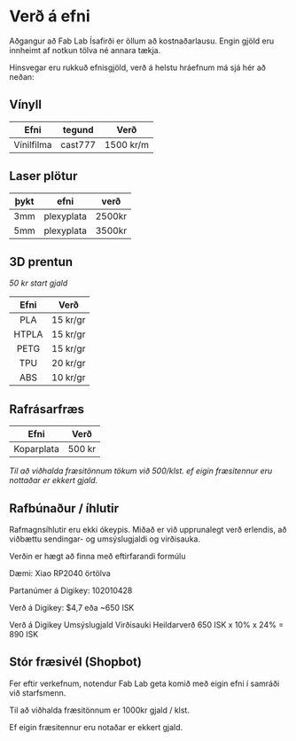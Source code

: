 # Verð á efni

Aðgangur að Fab Lab Ísafirði er öllum að kostnaðarlausu. Engin gjöld eru innheimt af notkun tölva né annara tækja.

Hinsvegar eru rukkuð efnisgjöld, verð á helstu hráefnum má sjá hér að neðan:

## Vínyll

|Efni      |tegund	|Verð|
|:---:|:---:|:---:|
|Vínilfilma |cast777	|1500 kr/m|


## Laser plötur

|þykt|  efni    |   verð   |       
|:--:|:--------:|:--------:|       
|3mm |plexyplata| 2500kr   |        
|5mm |plexyplata| 3500kr   |        

## 3D prentun 

*50 kr start gjald*

|Efni	| Verð    |
|:-----:|:-------:|
|PLA	| 15 kr/gr|
|HTPLA	| 15 kr/gr|
|PETG	| 15 kr/gr|
|TPU	| 20 kr/gr|
|ABS	| 10 kr/gr|

## Rafrásarfræs

| Efni	|Verð|
|:-:|:-:|
|Koparplata	|500 kr|

*Til að viðhalda fræsitönnum tökum við 500/klst. ef eigin fræsitennur eru nottaðar er ekkert gjald.*


## Rafbúnaður / íhlutir

Rafmagnsíhlutir eru ekki ókeypis. Miðað er við upprunalegt verð erlendis, að viðbættu sendingar- og umsýslugjaldi og virðisauka.

Verðin er hægt að finna með eftirfarandi formúlu

Dæmi: Xiao RP2040 örtölva

Partanúmer á Digikey: 102010428

Verð á Digikey: $4,7 eða ~650 ISK

Verð á Digikey	Umsýslugjald	Virðisauki	Heildarverð
650 ISK	x 10%	x 24%	= 890 ISK


## Stór fræsivél (Shopbot)

Fer eftir verkefnum, notendur Fab Lab geta komið með eigin efni í samráði við starfsmenn.

Til að viðhalda fræsitönnum er 1000kr gjald / klst.

Ef eigin fræsitennur eru notaðar er ekkert gjald.